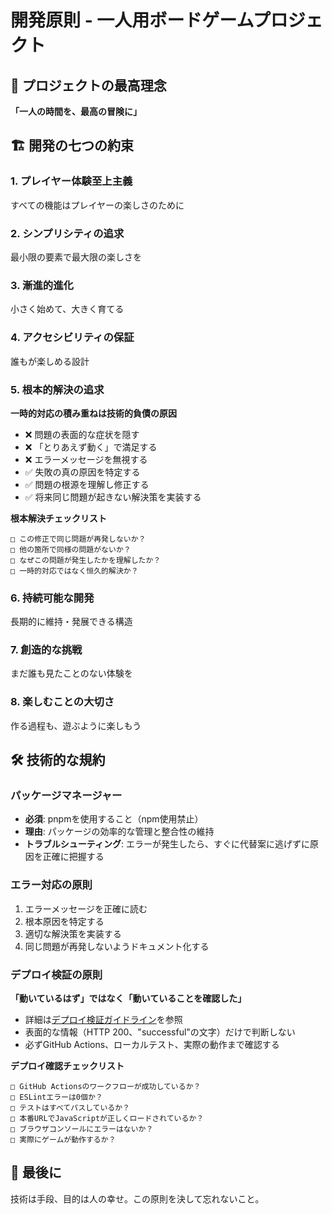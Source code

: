 # 開発原則 - 一人用ボードゲームプロジェクト

## 🎯 プロジェクトの最高理念
**「一人の時間を、最高の冒険に」**

## 🏗️ 開発の七つの約束

### 1. プレイヤー体験至上主義
すべての機能はプレイヤーの楽しさのために

### 2. シンプリシティの追求
最小限の要素で最大限の楽しさを

### 3. 漸進的進化
小さく始めて、大きく育てる

### 4. アクセシビリティの保証
誰もが楽しめる設計

### 5. 根本的解決の追求
**一時的対応の積み重ねは技術的負債の原因**
- ❌ 問題の表面的な症状を隠す
- ❌ 「とりあえず動く」で満足する  
- ❌ エラーメッセージを無視する
- ✅ 失敗の真の原因を特定する
- ✅ 問題の根源を理解し修正する
- ✅ 将来同じ問題が起きない解決策を実装する

**根本解決チェックリスト**
```
□ この修正で同じ問題が再発しないか？
□ 他の箇所で同様の問題がないか？
□ なぜこの問題が発生したかを理解したか？
□ 一時的対応ではなく恒久的解決か？
```

### 6. 持続可能な開発
長期的に維持・発展できる構造

### 7. 創造的な挑戦
まだ誰も見たことのない体験を

### 8. 楽しむことの大切さ
作る過程も、遊ぶように楽しもう

## 🛠️ 技術的な規約

### パッケージマネージャー
- **必須**: pnpmを使用すること（npm使用禁止）
- **理由**: パッケージの効率的な管理と整合性の維持
- **トラブルシューティング**: エラーが発生したら、すぐに代替案に逃げずに原因を正確に把握する

### エラー対応の原則
1. エラーメッセージを正確に読む
2. 根本原因を特定する
3. 適切な解決策を実装する
4. 同じ問題が再発しないようドキュメント化する

### デプロイ検証の原則
**「動いているはず」ではなく「動いていることを確認した」**
- 詳細は[デプロイ検証ガイドライン](./DEPLOYMENT_VERIFICATION_GUIDE.md)を参照
- 表面的な情報（HTTP 200、"successful"の文字）だけで判断しない
- 必ずGitHub Actions、ローカルテスト、実際の動作まで確認する

**デプロイ確認チェックリスト**
```
□ GitHub Actionsのワークフローが成功しているか？
□ ESLintエラーは0個か？
□ テストはすべてパスしているか？
□ 本番URLでJavaScriptが正しくロードされているか？
□ ブラウザコンソールにエラーはないか？
□ 実際にゲームが動作するか？
```

## 💫 最後に
技術は手段、目的は人の幸せ。この原則を決して忘れないこと。